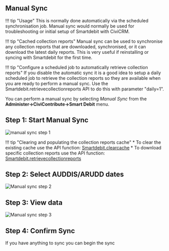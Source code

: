 ## Manual Sync
!!! tip "Usage"
    This is normally done automatically via the scheduled synchronisation job.
    Manual sync would normally be used for troubleshooting or initial setup of Smartdebit with CiviCRM.

!!! tip "Cached collection reports"
    Manual sync can be used to synchronise any collection reports that are downloaded, synchronised, or it can download the latest daily reports. 
    This is very useful if reinstalling or syncing with Smartdebit for the first time.

!!! tip "Configure a scheduled job to automatically retrieve collection reports"
    If you disable the automatic sync it is a good idea to setup a daily scheduled job to retrieve the collection
    reports so they are available when you are ready to perform a manual sync.  Use the Smartdebit.retrievecollectionreports API to do this with parameter "daily=1".

You can perform a manual sync by selecting _Manual Sync_ from the __Administer->CiviContribute->Smart Debit__ menu.

## Step 1: Start Manual Sync
![manual sync step 1](/images/smartdebit_manualsync1.png)

!!! tip "Clearing and populating the collection reports cache"
    * To clear the existing cache use the API function: [Smartdebit.clearcache](/api/#smartdebitclearcache)
    * To download specific collection reports use the API function: [Smartdebit.retrievecollectionreports](/api/#smartdebitretrievecollectionreports)

## Step 2: Select AUDDIS/ARUDD dates
![Manual sync step 2](/images/smartdebit_manualsync2.png)

## Step 3: View data
![Manual sync step 3](/images/smartdebit_manualsync3.png)

## Step 4: Confirm Sync
If you have anything to sync you can begin the sync
